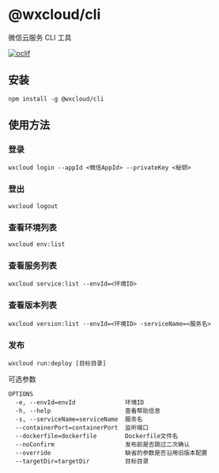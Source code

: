 # @wxcloud/cli

微信云服务 CLI 工具

[![oclif](https://img.shields.io/badge/cli-oclif-brightgreen.svg)](https://oclif.io)

## 安装

```
npm install -g @wxcloud/cli
```

## 使用方法

### 登录

```
wxcloud login --appId <微信AppId> --privateKey <秘钥>
```

### 登出

```
wxcloud logout
```

### 查看环境列表

```
wxcloud env:list
```

### 查看服务列表

```
wxcloud service:list --envId=<环境ID>
```

### 查看版本列表

```
wxcloud version:list --envId=<环境ID> -serviceName=<服务名>
```

### 发布

```
wxcloud run:deploy [目标目录]
```

可选参数
```
OPTIONS
  -e, --envId=envId              环境ID
  -h, --help                     查看帮助信息
  -s, --serviceName=serviceName  服务名
  --containerPort=containerPort  监听端口
  --dockerfile=dockerfile        Dockerfile文件名
  --noConfirm                    发布前是否跳过二次确认
  --override                     缺省的参数是否沿用旧版本配置
  --targetDir=targetDir          目标目录
```
